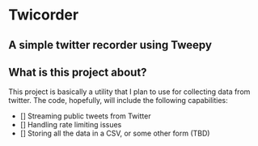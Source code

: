 # Twicorder
## A simple twitter recorder using Tweepy

## What is this project about?
This project is basically a utility that I plan to use for collecting data from twitter. The code, hopefully, will
include the following capabilities:
 - [] Streaming public tweets from Twitter
 - [] Handling rate limiting issues
 - [] Storing all the data in a CSV, or some other form (TBD)